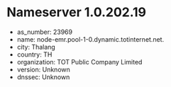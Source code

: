# Nameserver 1.0.202.19

* as_number: 23969
* name: node-emr.pool-1-0.dynamic.totinternet.net.
* city: Thalang
* country: TH
* organization: TOT Public Company Limited
* version: Unknown
* dnssec: Unknown
